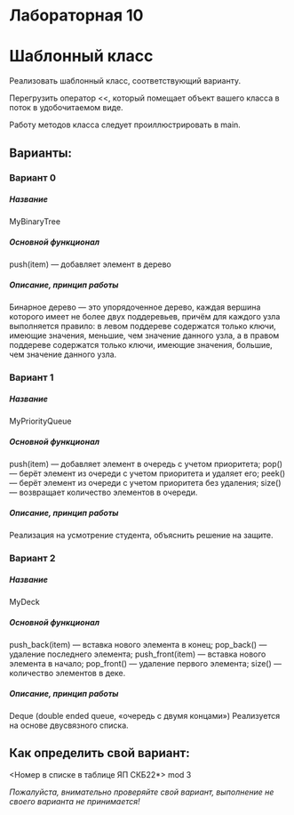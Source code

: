 # Лабораторная 10
# Шаблонный класс

Реализовать шаблонный класс, соответствующий варианту.

Перегрузить оператор <<, который помещает объект вашего класса в поток в удобочитаемом виде. 

Работу методов класса следует проиллюстрировать в main. 

## Варианты:

### Вариант 0
##### Название
MyBinaryTree
##### Основной функционал
push(item) — добавляет элемент в дерево
##### Описание, принцип работы
Бинарное дерево — это упорядоченное дерево, каждая вершина которого имеет не более двух поддеревьев, причём для каждого узла выполняется правило: в левом поддереве содержатся только ключи, имеющие значения, меньшие, чем значение данного узла, а в правом поддереве содержатся только ключи, имеющие значения, большие, чем значение данного узла.

### Вариант 1
##### Название
MyPriorityQueue
##### Основной функционал
push(item) — добавляет элемент в очередь с учетом приоритета;
pop() — берёт элемент из очереди с учетом приоритета и удаляет его;
peek() — берёт элемент из очереди с учетом приоритета без удаления;
size() — возвращает количество элементов в очереди.
##### Описание, принцип работы
Реализация на усмотрение студента, объяснить решение на защите.

### Вариант 2
##### Название
MyDeck
##### Основной функционал
push_back(item) — вставка нового элемента в конец;
pop_back() — удаление последнего элемента;
push_front(item) — вставка нового элемента в начало;
pop_front() — удаление первого элемента;
size() — количество элементов в деке.
##### Описание, принцип работы
Deque (double ended queue, «очередь с двумя концами»)
Реализуется на основе двусвязного списка.


## Как определить свой вариант:

<Номер в списке в таблице ЯП СКБ22*> mod 3

*Пожалуйста, внимательно проверяйте свой вариант, выполнение не своего варианта не принимается!*
